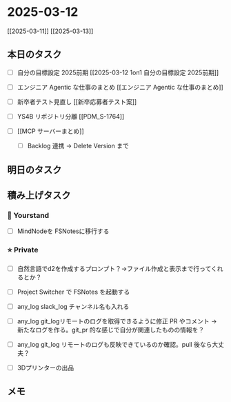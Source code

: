 # 2025-03-12

[[2025-03-11]] [[2025-03-13]]

## 本日のタスク

- [ ] 自分の目標設定 2025前期 [[2025-03-12 1on1 自分の目標設定 2025前期]]
- [ ] エンジニア Agentic な仕事のまとめ [[エンジニア Agentic な仕事のまとめ]]
- [ ] 新卒者テスト見直し [[新卒応募者テスト案]]

- [ ] YS4B リポジトリ分離 [[PDM_S-1764]]

- [ ] [[MCP サーバーまとめ]]
  - [ ] Backlog 連携 -> Delete Version まで

## 明日のタスク

## 積み上げタスク

### 🔵 Yourstand

- [ ] MindNodeを FSNotesに移行する

### ⭐️ Private

- [ ] 自然言語でd2を作成するプロンプト？->ファイル作成と表示まで行ってくれるとか？

- [ ] Project Switcher で FSNotes を起動する

- [ ] any_log slack_log チャンネル名も入れる
- [ ] any_log git_logリモートのログを取得できるように修正 PR やコメント -> 新たなログを作る。git_pr 的な感じで自分が関連したものの情報を？
- [ ] any_log git_log リモートのログも反映できているのか確認。pull 後なら大丈夫？

- [ ] 3Dプリンターの出品

## メモ
